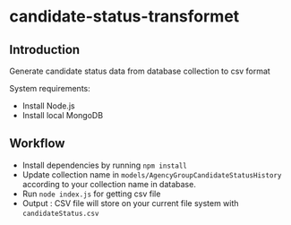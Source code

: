 # candidate-status-transformet

## Introduction

Generate candidate status data from database collection to csv format

System requirements:

* Install Node.js
* Install local MongoDB

## Workflow

* Install dependencies by running `npm install`
* Update collection name in `models/AgencyGroupCandidateStatusHistory` according to your collection name in database.
* Run `node index.js` for getting csv file
* Output : CSV file will store on your current file system with `candidateStatus.csv`
